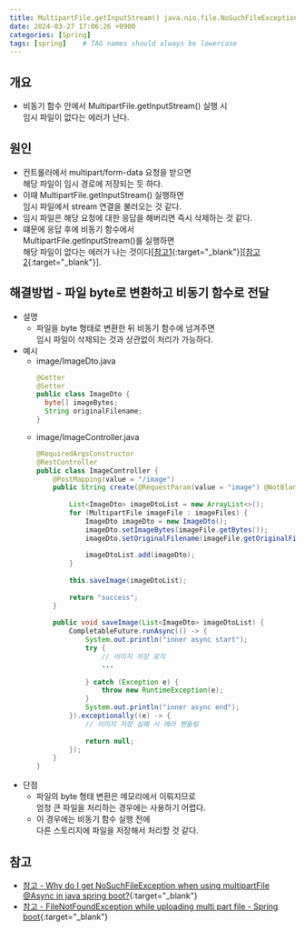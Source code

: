 ```yaml
---
title: MultipartFile.getInputStream() java.nio.file.NoSuchFileException in async
date: 2024-03-27 17:06:26 +0900
categories: [Spring]
tags: [spring]    # TAG names should always be lowercase
---
```


## 개요
- 비동기 함수 안에서 MultipartFile.getInputStream() 실행 시  
  임시 파일이 없다는 에러가 난다.  

## 원인
- 컨트롤러에서 multipart/form-data 요청을 받으면  
  해당 파일이 임시 경로에 저장되는 듯 하다.  
- 이때 MultipartFile.getInputStream() 실행하면   
  임시 파일에서 stream 연결을 불러오는 것 같다.  
- 임시 파일은 해당 요청에 대한 응답을 해버리면 즉시 삭제하는 것 같다.  
- 떄문에 응답 후에 비동기 함수에서   
  MultipartFile.getInputStream()를 실행하면   
  해당 파일이 없다는 에러가 나는 것이다[[참고1](https://stackoverflow.com/questions/77620046/why-do-i-get-nosuchfileexception-when-using-multipartfile-async-in-java-spring){:target="_blank"}][[참고2](https://stackoverflow.com/questions/30738574/filenotfoundexception-while-uploading-multi-part-file-spring-boot){:target="_blank"}].  

## 해결방법 - 파일 byte로 변환하고 비동기 함수로 전달
- 설명  
    - 파일을 byte 형태로 변환한 뒤 비동기 함수에 넘겨주면  
      임시 파일이 삭제되는 것과 상관없이 처리가 가능하다.  
- 예시  
    - image/ImageDto.java  
      ```java  
      @Getter  
      @Setter  
      public class ImageDto {  
      	byte[] imageBytes;  
      	String originalFilename;  
      }  
      ```  
    - image/ImageController.java  
      ```java  
      @RequiredArgsConstructor  
      @RestController  
      public class ImageController {  
          @PostMapping(value = "/image")  
          public String create(@RequestParam(value = "image") @NotBlank MultipartFile[] imageFiles) throws IOException {  
                
              List<ImageDto> imageDtoList = new ArrayList<>();  
              for (MultipartFile imageFile : imageFiles) {  
                  ImageDto imageDto = new ImageDto();  
                  imageDto.setImageBytes(imageFile.getBytes());  
                  imageDto.setOriginalFilename(imageFile.getOriginalFilename());  
                
                  imageDtoList.add(imageDto);  
              }  
                
              this.saveImage(imageDtoList);  
                
              return "success";  
          }  
                
          public void saveImage(List<ImageDto> imageDtoList) {  
              CompletableFuture.runAsync(() -> {  
                  System.out.println("inner async start");  
                  try {  
                      // 이미지 저장 로직  
                      ...  
                
                  } catch (Exception e) {  
                      throw new RuntimeException(e);  
                  }  
                  System.out.println("inner async end");  
              }).exceptionally((e) -> {  
                  // 이미지 저장 실패 시 에러 핸들링  
                
                  return null;  
              });  
          }  
      }  
      ```  
- 단점  
    - 파일의 byte 형태 변환은 메모리에서 이뤄지므로  
      엄청 큰 파일을 처리하는 경우에는 사용하기 어렵다.  
    - 이 경우에는 비동기 함수 실행 전에  
      다른 스토리지에 파일을 저장해서 처리할 것 같다.  

## 참고
- [참고 - Why do I get NoSuchFileException when using multipartFile @Async in java spring boot?](https://stackoverflow.com/questions/77620046/why-do-i-get-nosuchfileexception-when-using-multipartfile-async-in-java-spring){:target="_blank"}  
- [참고 - FileNotFoundException while uploading multi part file - Spring boot](https://stackoverflow.com/questions/30738574/filenotfoundexception-while-uploading-multi-part-file-spring-boot){:target="_blank"}  
